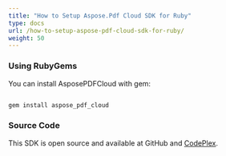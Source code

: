 ```yaml
---
title: "How to Setup Aspose.Pdf Cloud SDK for Ruby"
type: docs
url: /how-to-setup-aspose-pdf-cloud-sdk-for-ruby/
weight: 50
---
```


### **Using RubyGems**
You can install AsposePDFCloud with gem:

```java

gem install aspose_pdf_cloud

```
### **Source Code**
This SDK is open source and available at GitHub and [CodePlex](https://asposepdfcloud.codeplex.com/SourceControl/latest#SDKs/Aspose.Pdf_Cloud_SDK_for_Ruby/).
